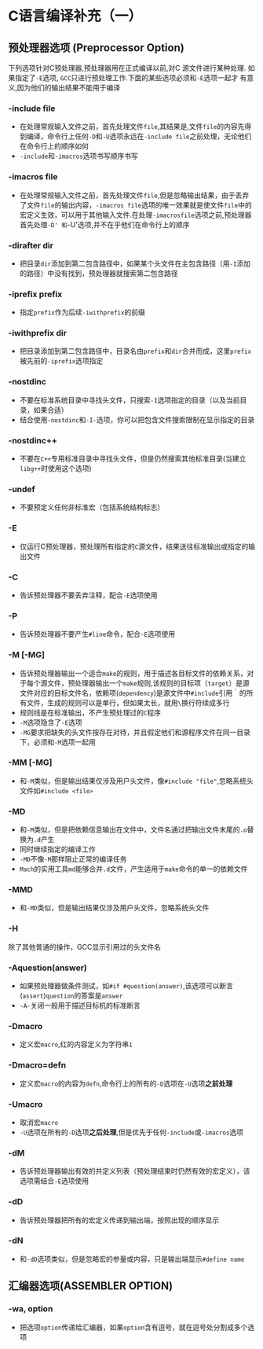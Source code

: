 # C语言编译补充（一）

## 预处理器选项 (Preprocessor Option)
下列选项针对C预处理器,预处理器用在正式编译以前,对C 源文件进行某种处理.
如果指定了`-E`选项, `GCC`只进行预处理工作.下面的某些选项必须和`-E`选项一起才 有意义,因为他们的输出结果不能用于编译

### -include file
+ 在处理常规输入文件之前，首先处理文件`file`,其结果是,文件`file`的内容先得到编译，命令行上任何`-D`和`-U`选项永远在`-include file`之前处理，无论他们在命令行上的顺序如何
+ `-include`和`-imacros`选项书写顺序书写

### -imacros file
+ 在处理常规输入文件之前，首先处理文件`file`,但是忽略输出结果，由于丢弃了文件`file`的输出内容，`-imacros file`选项的唯一效果就是使文件`file`中的宏定义生效，可以用于其他输入文件.在处理`-imacrosfile`选项之前,预处理器首先处理`-D' 和`-U'选项,并不在乎他们在命令行上的顺序

### -dirafter dir
+ 把目录`dir`添加到第二包含路径中，如果某个头文件在主包含路径（用`-I`添加的路径）中没有找到，预处理器就搜索第二包含路径

### -iprefix prefix
+ 指定`prefix`作为后续`-iwithprefix`的前缀

### -iwithprefix dir
+ 把目录添加到第二包含路径中，目录名由`prefix`和`dir`合并而成，这里`prefix`被先前的`-iprefix`选项指定

### -nostdinc
+ 不要在标准系统目录中寻找头文件，只搜索`-I`选项指定的目录（以及当前目录，如果合适）
+ 结合使用`-nostdinc`和`-I-`选项，你可以把包含文件搜索限制在显示指定的目录

### -nostdinc++
+ 不要在`C++`专用标准目录中寻找头文件，但是仍然搜索其他标准目录(当建立`libg++`时使用这个选项)

### -undef
+ 不要预定义任何非标准宏（包括系统结构标志）

### -E
+ 仅运行C预处理器，预处理所有指定的`C`源文件，结果送往标准输出或指定的输出文件

### -C
+ 告诉预处理器不要丢弃注释，配合`-E`选项使用

### -P
+ 告诉预处理器不要产生`#line`命令，配合`-E`选项使用

### -M [-MG]
+ 告诉预处理器输出一个适合`make`的规则，用于描述各目标文件的依赖关系，对于每个源文件，预处理器输出一个`make`规则,该规则的目标项（`target`）是源文件对应的目标文件名，依赖项(`dependency`)是源文件中`#include`引用｀的所有文件，生成的规则可以是单行，但如果太长，就用`\`换行符续成多行
+ 规则线是在标准输出，不产生预处理过的`C`程序
+ `-M`选项隐含了`-E`选项
+ `-MG`要求把缺失的头文件按存在对待，并且假定他们和源程序文件在同一目录下，必须和`-M`选项一起用

### -MM [-MG]
+ 和`-M`类似，但是输出结果仅涉及用户头文件，像`#include "file"`,忽略系统头文件如`#include <file>`

### -MD
+ 和`-M`类似，但是把依赖信息输出在文件中，文件名通过把输出文件末尾的`.o`替换为`.d`产生
+ 同时继续指定的编译工作
+ `-MD`不像`-M`那样阻止正常的编译任务
+ `Mach`的实用工具`md`能够合并`.d`文件，产生适用于`make`命令的单一的依赖文件

### -MMD
+ 和`-MD`类似，但是输出结果仅涉及用户头文件，忽略系统头文件

### -H
除了其他普通的操作，GCC显示引用过的头文件名

### -Aquestion(answer)
+ 如果预处理器做条件测试，如`#if #question(answer)`,该选项可以断言(`assert`)`question`的答案是`answer`
+ `-A-`关闭一般用于描述目标机的标准断言

### -Dmacro
+ 定义宏`macro`,红的内容定义为字符串`1`

### -Dmacro=defn
+ 定义宏`macro`的内容为`defn`,命令行上的所有的`-D`选项在`-U`选项**之前处理**

### -Umacro
+ 取消宏`macro`
+ `-U`选项在所有的`-D`选项**之后处理**,但是优先于任何`-include`或`-imacros`选项

### -dM
+ 告诉预处理器输出有效的共定义列表（预处理结束时仍然有效的宏定义），该选项需结合`-E`选项使用

### -dD
+ 告诉预处理器把所有的宏定义传递到输出端，按照出现的顺序显示

### -dN
+ 和`-dD`选项类似，但是忽略宏的参量或内容，只是输出端显示`#define name`


## 汇编器选项(ASSEMBLER OPTION)

### -wa, option
+ 把选项`option`传递给汇编器，如果`option`含有逗号，就在逗号处分割成多个选项
